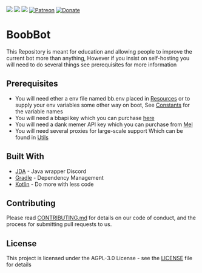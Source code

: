![](https://cdn.discordapp.com/attachments/377619690513498133/406183455123177481/OpenSauce.svg) ![](https://cdn.discordapp.com/attachments/330777295952543744/478325842188042241/license.svg) ![](https://circleci.com/gh/Nekos-life/neko-bot-jda.svg?style=svg) [![Patreon](https://img.shields.io/badge/patreon-donate-green.svg)](https://www.patreon.com/OfficialBoobBot) [![Donate](https://img.shields.io/badge/Donate-PayPal-blue.svg)](https://paypal.me/boobbot)  
# BoobBot

This Repository is meant for education and allowing people to improve the current bot more than anything, However if you insist on self-hosting you will need to do several things see prerequisites for more information

## Prerequisites

* You will need ether a env file named bb.env placed in [Resources](src/main/resources) or to supply your env variables some other way on boot, See [Constants](src/main/java/bot/boobbot/misc/Constants.kt) for the variable names
* You will need a bbapi key which you can purchase [here](https://www.patreon.com/OfficialBoobBot)
* You will need a dank memer API key which you can purchase from [Mel](https://github.com/melmsie)
* You will need several proxies for large-scale support Which can be found in [Utils](src/main/java/bot/boobbot/misc/Utils.kt)


## Built With

* [JDA](https://github.com/DV8FromTheWorld/JDA) - Java wrapper Discord 
* [Gradle](https://gradle.org/) - Dependency Management
* [Kotlin](https://kotlinlang.org/) - Do more with less code

## Contributing

Please read [CONTRIBUTING.md](CONTRIBUTING.md) for details on our code of conduct, and the process for submitting pull requests to us.

## License

This project is licensed under the AGPL-3.0 License - see the [LICENSE](LICENSE) file for details


